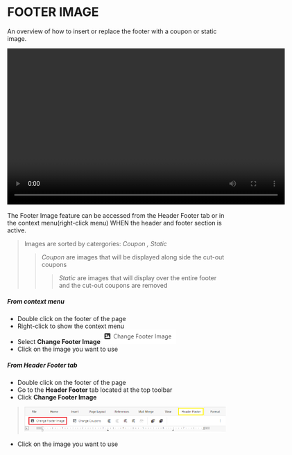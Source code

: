 # FOOTER IMAGE

An overview of how to insert or replace the footer with a coupon or static image.


<html>
    <video width="640" height="360" controls>
        <source src="../media/FooterImage/FooterImage_edited.mp4" type="video/mp4">
    </video>
</html>

The Footer Image feature can be accessed from the Header Footer tab or in the context menu(right-click menu) WHEN the header and footer section is active.
>Images are sorted by catergories: *Coupon , Static*
>>*Coupon* are images that will be displayed along side the cut-out coupons
>>>*Static* are images that will display over the entire footer and the cut-out coupons are removed


##### From context menu
- Double click on the footer of the page 
- Right-click to show the context menu
- Select **Change Footer Image**
![footerImageContextBtn](../media/FooterImage/footerImageContextBtn.png)
- Click on the image you want to use



##### From Header Footer tab
- Double click on the footer of the page 
- Go to the **Header Footer** tab located at the top toolbar
- Click **Change Footer Image**
>![footerImageRibbonBtn](../media/FooterImage/footerImageRibbonBtn.png)
- Click on the image you want to use